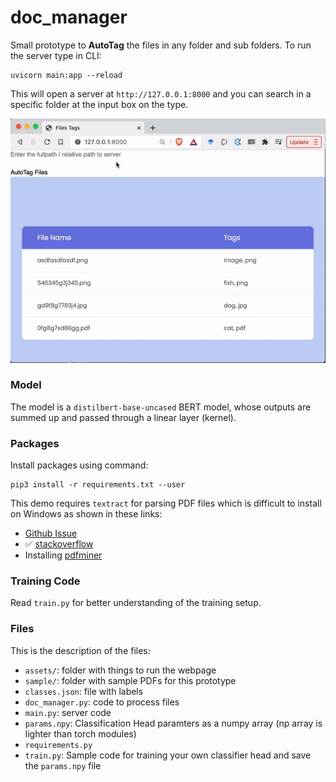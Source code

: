 # doc_manager
Small prototype to **AutoTag** the files in any folder and sub folders. To run the server type in CLI:
```
uvicorn main:app --reload
```

This will open a server at `http://127.0.0.1:8000` and you can search in a specific folder at the input box on the type.

<img src="assets/clip.gif">

### Model

The model is a `distilbert-base-uncased` BERT model, whose outputs are summed up and passed through a linear layer (kernel).

### Packages

Install packages using command:
```
pip3 install -r requirements.txt --user
```

This demo requires `textract` for parsing PDF files which is difficult to install on Windows as shown in these links:
- [Github Issue](https://github.com/deanmalmgren/textract/issues/111)
- ✅ [stackoverflow](https://stackoverflow.com/questions/50743723/cant-install-textract-on-windows)
- Installing [pdfminer](https://pdfminer-docs.readthedocs.io/pdfminer_index.html#source)

### Training Code

Read `train.py` for better understanding of the training setup.

### Files

This is the description of the files:
- `assets/`: folder with things to run the webpage
- `sample/`: folder with sample PDFs for this prototype
- `classes.json`: file with labels
- `doc_manager.py`: code to process files
- `main.py`: server code
- `params.npy`: Classification Head paramters as a numpy array (np array is lighter than torch modules)
- `requirements.py`
- `train.py`: Sample code for training your own classifier head and save the `params.npy` file

